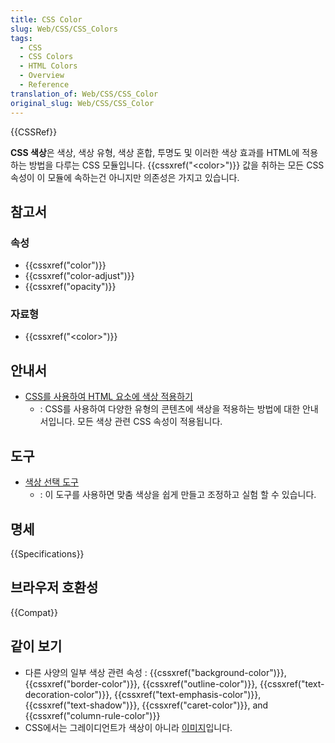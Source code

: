 ```yaml
---
title: CSS Color
slug: Web/CSS/CSS_Colors
tags:
  - CSS
  - CSS Colors
  - HTML Colors
  - Overview
  - Reference
translation_of: Web/CSS/CSS_Color
original_slug: Web/CSS/CSS_Color
---
```

{{CSSRef}}

**CSS 색상**은 색상, 색상 유형, 색상 혼합, 투명도 및 이러한 색상 효과를 HTML에 적용하는 방법을 다루는 CSS 모듈입니다. {{cssxref("&lt;color&gt;")}} 값을 취하는 모든 CSS 속성이 이 모듈에 속하는건 아니지만 의존성은 가지고 있습니다.

## 참고서

### 속성

- {{cssxref("color")}}
- {{cssxref("color-adjust")}}
- {{cssxref("opacity")}}

### 자료형

- {{cssxref("&lt;color&gt;")}}

## 안내서

- [CSS를 사용하여 HTML 요소에 색상 적용하기](/ko/docs/Web/HTML/Applying_color)
  - : CSS를 사용하여 다양한 유형의 콘텐츠에 색상을 적용하는 방법에 대한 안내서입니다. 모든 색상 관련 CSS 속성이 적용됩니다.​

## 도구

- [색상 선택 도구](/ko/docs/Web/CSS/CSS_Colors/Color_picker_tool)
  - : 이 도구를 사용하면 맞춤 색상을 쉽게 만들고 조정하고 실험 할 수 있습니다.

## 명세

{{Specifications}}

## 브라우저 호환성

{{Compat}}

## 같이 보기

- 다른 사양의 일부 색상 관련 속성 : {{cssxref("background-color")}}, {{cssxref("border-color")}}, {{cssxref("outline-color")}}, {{cssxref("text-decoration-color")}}, {{cssxref("text-emphasis-color")}}, {{cssxref("text-shadow")}}, {{cssxref("caret-color")}}, and {{cssxref("column-rule-color")}}
- CSS에서는 그레이디언트가 색상이 아니라 [이미지](/ko/docs/Web/CSS/CSS_Images)입니다.
